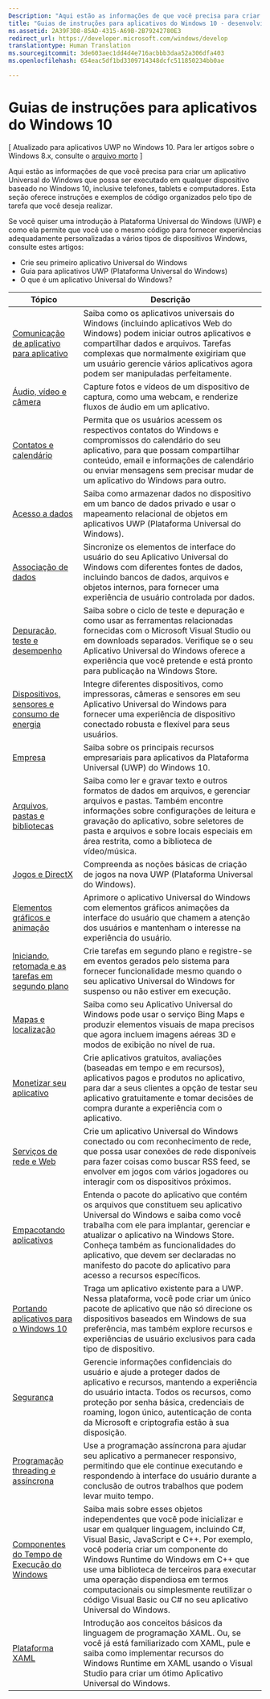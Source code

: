 ```yaml
---
Description: "Aqui estão as informações de que você precisa para criar um aplicativo Universal do Windows que possa ser executado em qualquer dispositivo baseado no Windows 10, inclusive telefones, tablets e computadores."
title: "Guias de instruções para aplicativos do Windows 10 - desenvolvimento de aplicativos do Windows"
ms.assetid: 2A39F3D8-85AD-4315-A69B-2B79242780E3
redirect_url: https://developer.microsoft.com/windows/develop
translationtype: Human Translation
ms.sourcegitcommit: 3de603aec1dd4d4e716acbbb3daa52a306dfa403
ms.openlocfilehash: 654eac5df1bd3309714348dcfc511850234bb0ae

---
```



# Guias de instruções para aplicativos do Windows 10

\[ Atualizado para aplicativos UWP no Windows 10. Para ler artigos sobre o Windows 8.x, consulte o [arquivo morto](http://go.microsoft.com/fwlink/p/?linkid=619132) \]

Aqui estão as informações de que você precisa para criar um aplicativo Universal do Windows que possa ser executado em qualquer dispositivo baseado no Windows 10, inclusive telefones, tablets e computadores. Esta seção oferece instruções e exemplos de código organizados pelo tipo de tarefa que você deseja realizar.

Se você quiser uma introdução à Plataforma Universal do Windows (UWP) e como ela permite que você use o mesmo código para fornecer experiências adequadamente personalizadas a vários tipos de dispositivos Windows, consulte estes artigos:

-   Crie seu primeiro aplicativo Universal do Windows
-   Guia para aplicativos UWP (Plataforma Universal do Windows)
-   O que é um aplicativo Universal do Windows?

| Tópico | Descrição |
|-------|-------------|
| [Comunicação de aplicativo para aplicativo](app-to-app/index.md) | Saiba como os aplicativos universais do Windows (incluindo aplicativos Web do Windows) podem iniciar outros aplicativos e compartilhar dados e arquivos. Tarefas complexas que normalmente exigiriam que um usuário gerencie vários aplicativos agora podem ser manipuladas perfeitamente. |
| [Áudio, vídeo e câmera](audio-video-camera/index.md) | Capture fotos e vídeos de um dispositivo de captura, como uma webcam, e renderize fluxos de áudio em um aplicativo. |
| [Contatos e calendário](contacts-and-calendar/index.md) | Permita que os usuários acessem os respectivos contatos do Windows e compromissos do calendário do seu aplicativo, para que possam compartilhar conteúdo, email e informações de calendário ou enviar mensagens sem precisar mudar de um aplicativo do Windows para outro.|
| [Acesso a dados](data-access/index.md) | Saiba como armazenar dados no dispositivo em um banco de dados privado e usar o mapeamento relacional de objetos em aplicativos UWP (Plataforma Universal do Windows). |
| [Associação de dados](data-binding/index.md) | Sincronize os elementos de interface do usuário do seu Aplicativo Universal do Windows com diferentes fontes de dados, incluindo bancos de dados, arquivos e objetos internos, para fornecer uma experiência de usuário controlada por dados. |
| [Depuração, teste e desempenho](debug-test-perf/index.md) | Saiba sobre o ciclo de teste e depuração e como usar as ferramentas relacionadas fornecidas com o Microsoft Visual Studio ou em downloads separados. Verifique se o seu Aplicativo Universal do Windows oferece a experiência que você pretende e está pronto para publicação na Windows Store. |
| [Dispositivos, sensores e consumo de energia](devices-sensors\index.md) | Integre diferentes dispositivos, como impressoras, câmeras e sensores em seu Aplicativo Universal do Windows para fornecer uma experiência de dispositivo conectado robusta e flexível para seus usuários. | 
| [Empresa](enterprise/index.md) | Saiba sobre os principais recursos empresariais para aplicativos da Plataforma Universal (UWP) do Windows 10. |
| [Arquivos, pastas e bibliotecas](files/index.md) | Saiba como ler e gravar texto e outros formatos de dados em arquivos, e gerenciar arquivos e pastas. Também encontre informações sobre configurações de leitura e gravação do aplicativo, sobre seletores de pasta e arquivos e sobre locais especiais em área restrita, como a biblioteca de vídeo/música. |
| [Jogos e DirectX](https://msdn.microsoft.com/library/windows/apps/mt228375.aspx) | Compreenda as noções básicas de criação de jogos na nova UWP (Plataforma Universal do Windows). |
| [Elementos gráficos e animação](graphics/index.md) | Aprimore o aplicativo Universal do Windows com elementos gráficos animações da interface do usuário que chamem a atenção dos usuários e mantenham o interesse na experiência do usuário. |
| [Iniciando, retomada e as tarefas em segundo plano](launch-resume/index.md) | Crie tarefas em segundo plano e registre-se em eventos gerados pelo sistema para fornecer funcionalidade mesmo quando o seu aplicativo Universal do Windows for suspenso ou não estiver em execução. |
| [Mapas e localização](maps-and-location/index.md) | Saiba como seu Aplicativo Universal do Windows pode usar o serviço Bing Maps e produzir elementos visuais de mapa precisos que agora incluem imagens aéreas 3D e modos de exibição no nível de rua. |
| [Monetizar seu aplicativo](monetize\index.md) | Crie aplicativos gratuitos, avaliações (baseadas em tempo e em recursos), aplicativos pagos e produtos no aplicativo, para dar a seus clientes a opção de testar seu aplicativo gratuitamente e tomar decisões de compra durante a experiência com o aplicativo. |
| [Serviços de rede e Web](networking\index.md) | Crie um aplicativo Universal do Windows conectado ou com reconhecimento de rede, que possa usar conexões de rede disponíveis para fazer coisas como buscar RSS feed, se envolver em jogos com vários jogadores ou interagir com os dispositivos próximos. |
| [Empacotando aplicativos](packaging\index.md) | Entenda o pacote do aplicativo que contém os arquivos que constituem seu aplicativo Universal do Windows e saiba como você trabalha com ele para implantar, gerenciar e atualizar o aplicativo na Windows Store. Conheça também as funcionalidades do aplicativo, que devem ser declaradas no manifesto do pacote do aplicativo para acesso a recursos específicos. |
| [Portando aplicativos para o Windows 10](porting\index.md) | Traga um aplicativo existente para a UWP. Nessa plataforma, você pode criar um único pacote de aplicativo que não só direcione os dispositivos baseados em Windows de sua preferência, mas também explore recursos e experiências de usuário exclusivos para cada tipo de dispositivo. |
| [Segurança](security/index.md) | Gerencie informações confidenciais do usuário e ajude a proteger dados de aplicativo e recursos, mantendo a experiência do usuário intacta. Todos os recursos, como proteção por senha básica, credenciais de roaming, logon único, autenticação de conta da Microsoft e criptografia estão à sua disposição. |
| [Programação threading e assíncrona](threading-async/index.md) | Use a programação assíncrona para ajudar seu aplicativo a permanecer responsivo, permitindo que ele continue executando e respondendo à interface do usuário durante a conclusão de outros trabalhos que podem levar muito tempo. |
| [Componentes do Tempo de Execução do Windows](winrt-components/index.md) | Saiba mais sobre esses objetos independentes que você pode inicializar e usar em qualquer linguagem, incluindo C#, Visual Basic, JavaScript e C++. Por exemplo, você poderia criar um componente do Windows Runtime do Windows em C++ que use uma biblioteca de terceiros para executar uma operação dispendiosa em termos computacionais ou simplesmente reutilizar o código Visual Basic ou C# no seu aplicativo Universal do Windows. 
| [Plataforma XAML](xaml-platform/index.md) | Introdução aos conceitos básicos da linguagem de programação XAML. Ou, se você já está familiarizado com XAML, pule e saiba como implementar recursos do Windows Runtime em XAML usando o Visual Studio para criar um ótimo Aplicativo Universal do Windows. |



<!--HONumber=Jul16_HO2-->


